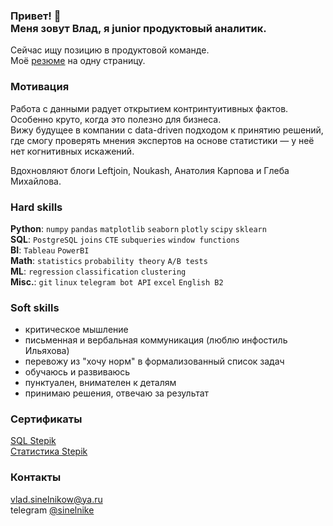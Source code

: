 <h3> Привет! 👋<br >Меня зовут Влад, я junior продуктовый аналитик.</h3>  

Сейчас ищу позицию в продуктовой команде.  
Моё [резюме](https://drive.google.com/file/d/1-pYknNHFB5pWzandUOJ6xte6xsnlbVeN/view?usp=sharing) на одну страницу.  

### Мотивация
Работа с данными радует открытием контринтуитивных фактов. Особенно круто, когда это полезно для бизнеса.  
Вижу будущее в компании с data-driven подходом к принятию решений, где смогу проверять мнения экспертов на основе статистики&nbsp;— у неё нет когнитивных искажений.  

Вдохновляют блоги Leftjoin, Noukash, Анатолия Карпова и Глеба Михайлова.  

### Hard skills
**Python**: `numpy` `pandas` `matplotlib` `seaborn` `plotly` `scipy` `sklearn`  
**SQL**: `PostgreSQL` `joins` `CTE` `subqueries` `window functions`  
**BI**: `Tableau` `PowerBI`  
**Math**: `statistics` `probability theory` `A/B tests`  
**ML**: `regression` `classification` `clustering`  
**Misc.**: `git` `linux` `telegram bot API` `excel` `English B2`

### Soft skills
- критическое мышление
- письменная и вербальная коммуникация (люблю инфостиль Ильяхова)
- перевожу из "хочу норм" в формализованный список задач
- обучаюсь и развиваюсь
- пунктуален, внимателен к деталям
- принимаю решения, отвечаю за результат

### Сертификаты
[SQL Stepik](https://stepik.org/cert/1599430)  
[Статистика Stepik](https://stepik.org/cert/1590398)  

### Контакты
vlad.sinelnikow@ya.ru  
telegram [@sinelnike](https://t.me/sinelnike)
